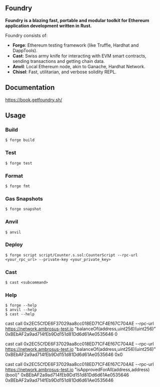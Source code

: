 ## Foundry

**Foundry is a blazing fast, portable and modular toolkit for Ethereum application development written in Rust.**

Foundry consists of:

-   **Forge**: Ethereum testing framework (like Truffle, Hardhat and DappTools).
-   **Cast**: Swiss army knife for interacting with EVM smart contracts, sending transactions and getting chain data.
-   **Anvil**: Local Ethereum node, akin to Ganache, Hardhat Network.
-   **Chisel**: Fast, utilitarian, and verbose solidity REPL.

## Documentation

https://book.getfoundry.sh/

## Usage

### Build

```shell
$ forge build
```

### Test

```shell
$ forge test
```

### Format

```shell
$ forge fmt
```

### Gas Snapshots

```shell
$ forge snapshot
```

### Anvil

```shell
$ anvil
```

### Deploy

```shell
$ forge script script/Counter.s.sol:CounterScript --rpc-url <your_rpc_url> --private-key <your_private_key>
```

### Cast

```shell
$ cast <subcommand>
```

### Help

```shell
$ forge --help
$ anvil --help
$ cast --help
```


cast call 0x2EC5CfDE6F37029aa8cc018ED71CF4Ef67C704AE --rpc-url https://network.ambrosus-test.io "balanceOf(address,uint256)(uint256)" 0xBEbAF2a9ad714fEb9Dd151d81Dd6d61Ae0535646 0 

cast call 0x2EC5CfDE6F37029aa8cc018ED71CF4Ef67C704AE --rpc-url https://network.ambrosus-test.io "balanceOf(address,uint256)(uint256)" 0xBEbAF2a9ad714fEb9Dd151d81Dd6d61Ae0535646 0x0

cast call 0x2EC5CfDE6F37029aa8cc018ED71CF4Ef67C704AE --rpc-url https://network.ambrosus-test.io "isApprovedForAll(address,address)(bool)" 0xBEbAF2a9ad714fEb9Dd151d81Dd6d61Ae0535646 0xBEbAF2a9ad714fEb9Dd151d81Dd6d61Ae0535646